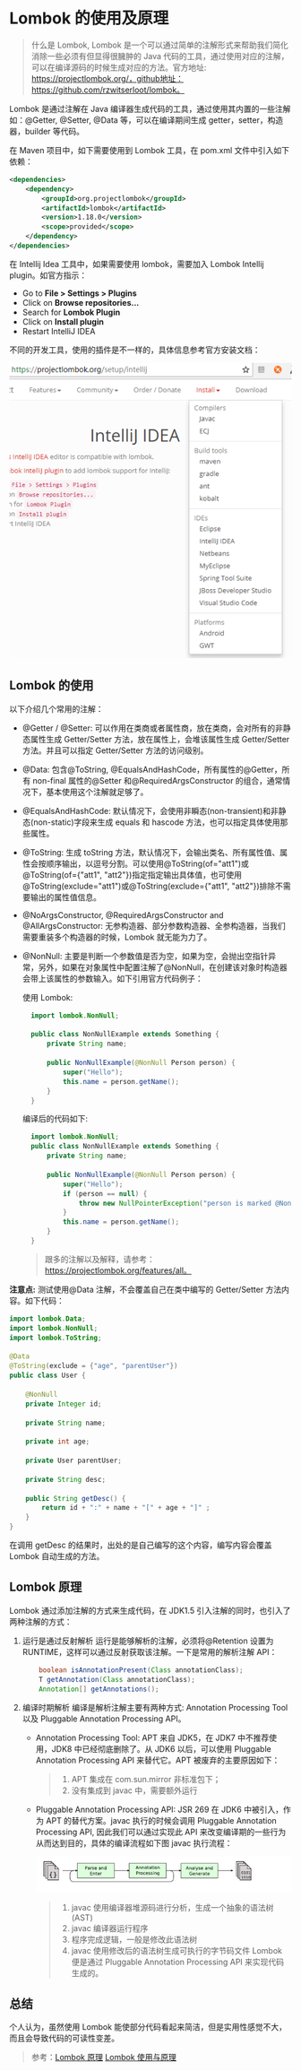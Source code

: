 # Lombok 的使用及原理

> 什么是 Lombok, Lombok 是一个可以通过简单的注解形式来帮助我们简化消除一些必须有但显得很臃肿的 Java 代码的工具，通过使用对应的注解，可以在编译源码的时候生成对应的方法。官方地址: https://projectlombok.org/，github地址：https://github.com/rzwitserloot/lombok。

Lombok 是通过注解在 Java 编译器生成代码的工具，通过使用其内置的一些注解如：@Getter, @Setter, @Data 等，可以在编译期间生成 getter，setter，构造器，builder 等代码。

在 Maven 项目中，如下需要使用到 Lombok 工具，在 pom.xml 文件中引入如下依赖：

```xml
<dependencies>
	<dependency>
		<groupId>org.projectlombok</groupId>
		<artifactId>lombok</artifactId>
		<version>1.18.0</version>
		<scope>provided</scope>
	</dependency>
</dependencies>
```

在 Intellij Idea 工具中，如果需要使用 lombok，需要加入 Lombok Intellij plugin。如官方指示：

- Go to **File > Settings > Plugins**
- Click on **Browse repositories...**
- Search for **Lombok Plugin**
- Click on **Install plugin**
- Restart IntelliJ IDEA

不同的开发工具，使用的插件是不一样的，具体信息参考官方安装文档：

![image](./image/lombok-1.png)

## Lombok 的使用

以下介绍几个常用的注解：

- @Getter / @Setter:
  可以作用在类商或者属性商，放在类商，会对所有的非静态属性生成 Getter/Setter 方法，放在属性上，会堆该属性生成 Getter/Setter 方法。并且可以指定 Getter/Setter 方法的访问级别。

- @Data:
  包含@ToString, @EqualsAndHashCode，所有属性的@Getter，所有 non-final 属性的@Setter 和@RequiredArgsConstructor 的组合，通常情况下，基本使用这个注解就足够了。

- @EqualsAndHashCode:
  默认情况下，会使用非瞬态(non-transient)和非静态(non-static)字段来生成 equals 和 hascode 方法，也可以指定具体使用那些属性。

- @ToString:
  生成 toString 方法，默认情况下，会输出类名、所有属性值、属性会按顺序输出，以逗号分割。可以使用@ToString(of="att1")或@ToString(of={"att1", "att2"})指定指定输出具体值，也可使用@ToString(exclude="att1")或@ToString(exclude={"att1", "att2"})排除不需要输出的属性值信息。

- @NoArgsConstructor, @RequiredArgsConstructor and @AllArgsConstructor:
  无参构造器、部分参数构造器、全参构造器，当我们需要重装多个构造器的时候，Lombok 就无能为力了。

- @NonNull:
  主要是判断一个参数值是否为空，如果为空，会抛出空指针异常，另外，如果在对象属性中配置注解了@NonNull，在创建该对象时构造器会带上该属性的参数输入。如下引用官方代码例子：

  使用 Lombok:

  ```java
    import lombok.NonNull;

    public class NonNullExample extends Something {
        private String name;

        public NonNullExample(@NonNull Person person) {
            super("Hello");
            this.name = person.getName();
        }
    }
  ```

  编译后的代码如下:

  ```java
    import lombok.NonNull;
    public class NonNullExample extends Something {
        private String name;

        public NonNullExample(@NonNull Person person) {
            super("Hello");
            if (person == null) {
                throw new NullPointerException("person is marked @NonNull but is null");
            }
            this.name = person.getName();
        }
    }
  ```

  > 跟多的注解以及解释，请参考：https://projectlombok.org/features/all。

**注意点:** 测试使用@Data 注解，不会覆盖自己在类中编写的 Getter/Setter 方法内容。如下代码：

```java
import lombok.Data;
import lombok.NonNull;
import lombok.ToString;

@Data
@ToString(exclude = {"age", "parentUser"})
public class User {

    @NonNull
    private Integer id;

    private String name;

    private int age;

    private User parentUser;

    private String desc;

    public String getDesc() {
        return id + ":" + name + "[" + age + "]" ;
    }
}
```

在调用 getDesc 的结果时，出处的是自己编写的这个内容，编写内容会覆盖 Lombok 自动生成的方法。

## Lombok 原理

Lombok 通过添加注解的方式来生成代码，在 JDK1.5 引入注解的同时，也引入了两种注解的方式：

1.  运行是通过反射解析
    运行是能够解析的注解，必须将@Retention 设置为 RUNTIME，这样可以通过反射获取该注解。一下是常用的解析注解 API：

    ```java
        boolean isAnnotationPresent(Class annotationClass);
        T getAnnotation(Class annotationClass);
        Annotation[] getAnnotations();
    ```

2.  编译时期解析
    编译是解析注解主要有两种方式: Annotation Processing Tool 以及 Pluggable Annotation Processing API。

    - Annotation Processing Tool:
      APT 来自 JDK5，在 JDK7 中不推荐使用，JDK8 中已经彻底删除了。从 JDK6 以后，可以使用 Pluggable Annotation Processing API 来替代它。APT 被废弃的主要原因如下：

      > 1.  APT 集成在 com.sun.mirror 非标准包下；
      > 2.  没有集成到 javac 中，需要额外运行

    - Pluggable Annotation Processing API:
      JSR 269 在 JDK6 中被引入，作为 APT 的替代方案。javac 执行的时候会调用 Pluggable Annotation Processing API, 因此我们可以通过实现此 API 来改变编译期的一些行为从而达到目的，具体的编译流程如下图 javac 执行流程：

      ![image](./image/lombok-2.png)

      > 1.  javac 使用编译器堆源码进行分析，生成一个抽象的语法树(AST)
      > 2.  javac 编译器运行程序
      > 3.  程序完成逻辑，一般是修改此语法树
      > 4.  javac 使用修改后的语法树生成可执行的字节码文件
      >     Lombok 便是通过 Pluggable Annotation Processing API 来实现代码生成的。

## 总结

个人认为，虽然使用 Lombok 能使部分代码看起来简洁，但是实用性感觉不大，而且会导致代码的可读性变差。

> 参考：[Lombok 原理](https://www.jianshu.com/p/302c56f9574d) [Lombok 使用与原理](https://juejin.im/entry/59d85f71f265da064a0f7179)
